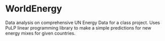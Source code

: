 # WorldEnergy
Data analysis on comprehensive UN Energy Data for a class project.
Uses PuLP linear programming library to make a simple predictions for new energy mixes for given countries.
